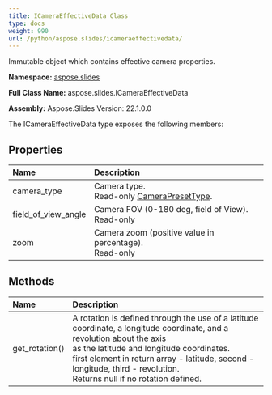 ```yaml
---
title: ICameraEffectiveData Class
type: docs
weight: 990
url: /python/aspose.slides/icameraeffectivedata/
---
```


Immutable object which contains effective camera properties.

**Namespace:** [aspose.slides](/python/aspose.slides/)

**Full Class Name:** aspose.slides.ICameraEffectiveData

**Assembly:**  Aspose.Slides Version: 22.1.0.0

The ICameraEffectiveData type exposes the following members:
## **Properties**
|**Name**|**Description**|
| :- | :- |
|camera_type|Camera type.<br/>            Read-only [CameraPresetType](/python/aspose.slides/camerapresettype/).|
|field_of_view_angle|Camera FOV (0-180 deg, field of View).<br/>            Read-only|
|zoom|Camera zoom (positive value in percentage).<br/>            Read-only|
## **Methods**
|**Name**|**Description**|
| :- | :- |
|get_rotation()|A rotation is defined through the use of a latitude<br/>            coordinate, a longitude coordinate, and a revolution about the axis <br/>            as the latitude and longitude coordinates.<br/>            first element in return array - latitude, second - longitude, third - revolution.<br/>            Returns null if no rotation defined.|
